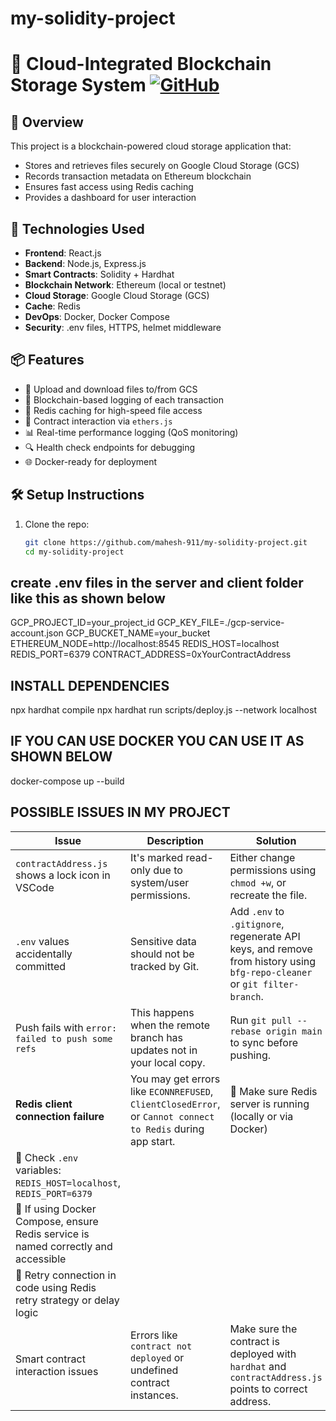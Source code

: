 # my-solidity-project

# 🔗 Cloud-Integrated Blockchain Storage System [![GitHub](https://img.shields.io/badge/GitHub-Repo-blue?logo=github)](https://github.com/mahesh-911/my-solidity-project)

## 🚀 Overview

This project is a blockchain-powered cloud storage application that:
- Stores and retrieves files securely on Google Cloud Storage (GCS)
- Records transaction metadata on Ethereum blockchain
- Ensures fast access using Redis caching
- Provides a dashboard for user interaction

## 🔧 Technologies Used

- **Frontend**: React.js
- **Backend**: Node.js, Express.js
- **Smart Contracts**: Solidity + Hardhat
- **Blockchain Network**: Ethereum (local or testnet)
- **Cloud Storage**: Google Cloud Storage (GCS)
- **Cache**: Redis
- **DevOps**: Docker, Docker Compose
- **Security**: .env files, HTTPS, helmet middleware

## 📦 Features

- 📂 Upload and download files to/from GCS
- 🔐 Blockchain-based logging of each transaction
- 🔁 Redis caching for high-speed file access
- 🧠 Contract interaction via `ethers.js`
- 📊 Real-time performance logging (QoS monitoring)
- 🔍 Health check endpoints for debugging
- 🌐 Docker-ready for deployment

## 🛠️ Setup Instructions

1. Clone the repo:
   ```bash
   git clone https://github.com/mahesh-911/my-solidity-project.git
   cd my-solidity-project
## create .env files in the server and client folder like this as shown below
GCP_PROJECT_ID=your_project_id
GCP_KEY_FILE=./gcp-service-account.json
GCP_BUCKET_NAME=your_bucket
ETHEREUM_NODE=http://localhost:8545
REDIS_HOST=localhost
REDIS_PORT=6379
CONTRACT_ADDRESS=0xYourContractAddress
## INSTALL DEPENDENCIES
npx hardhat compile
npx hardhat run scripts/deploy.js --network localhost
## IF YOU CAN USE DOCKER YOU CAN USE IT AS SHOWN BELOW
docker-compose up --build
## POSSIBLE ISSUES IN MY PROJECT
| Issue                                                                              | Description                                                                                                 | Solution                                                                                                                  |
| ---------------------------------------------------------------------------------- | ----------------------------------------------------------------------------------------------------------- | ------------------------------------------------------------------------------------------------------------------------- |
| `contractAddress.js` shows a lock icon in VSCode                                   | It's marked read-only due to system/user permissions.                                                       | Either change permissions using `chmod +w`, or recreate the file.                                                         |
| `.env` values accidentally committed                                               | Sensitive data should not be tracked by Git.                                                                | Add `.env` to `.gitignore`, regenerate API keys, and remove from history using `bfg-repo-cleaner` or `git filter-branch`. |
| Push fails with `error: failed to push some refs`                                  | This happens when the remote branch has updates not in your local copy.                                     | Run `git pull --rebase origin main` to sync before pushing.                                                               |
| **Redis client connection failure**                                                | You may get errors like `ECONNREFUSED`, `ClientClosedError`, or `Cannot connect to Redis` during app start. | 🔹 Make sure Redis server is running (locally or via Docker)                                                              |
| 🔹 Check `.env` variables: `REDIS_HOST=localhost`, `REDIS_PORT=6379`               |                                                                                                             |                                                                                                                           |
| 🔹 If using Docker Compose, ensure Redis service is named correctly and accessible |                                                                                                             |                                                                                                                           |
| 🔹 Retry connection in code using Redis retry strategy or delay logic              |                                                                                                             |                                                                                                                           |
| Smart contract interaction issues                                                  | Errors like `contract not deployed` or undefined contract instances.                                        | Make sure the contract is deployed with `hardhat` and `contractAddress.js` points to correct address.                     |


